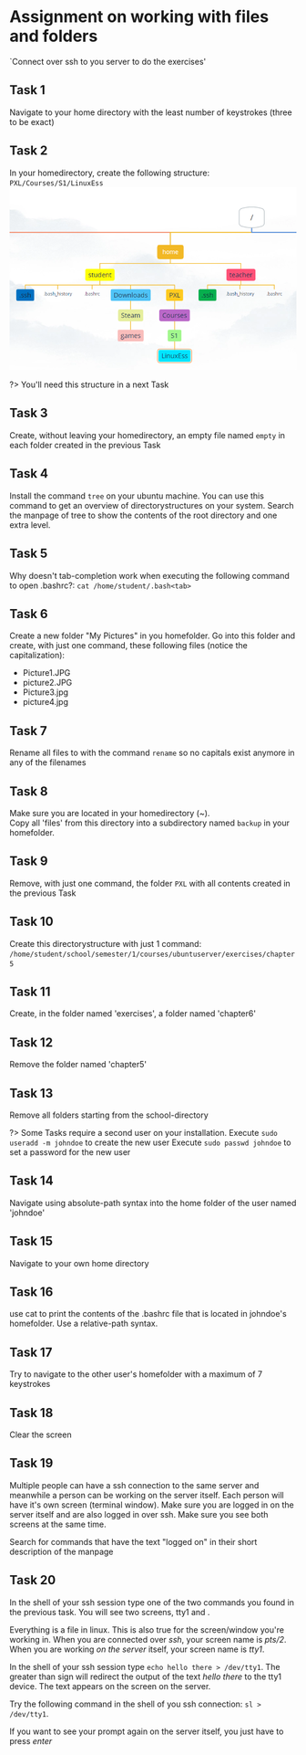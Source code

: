 # Assignment on working with files and folders

`Connect over ssh to you server to do the exercises'

## Task 1
Navigate to your home directory with the least number of keystrokes (three to be exact)


## Task 2
In your homedirectory, create the following structure:
`
PXL/Courses/S1/LinuxEss
`  
![Task](../images/04/Ch4_Task2.png)  

?> <i class="fa-solid fa-circle-info"></i> You'll need this structure in a next Task

## Task 3
Create, without leaving your homedirectory, an empty file named `empty` in each folder created in the previous Task

## Task 4
Install the command `tree` on your ubuntu machine. You can use this command to get an overview of directorystructures on your system. Search the manpage of tree to show the contents of the root directory and one extra level.

## Task 5
Why doesn't tab-completion work when executing the following command to open .bashrc?:
`cat /home/student/.bash<tab>`


## Task 6
Create a new folder "My Pictures" in you homefolder. Go into this folder and create, with just one command, these following files (notice the capitalization):
- Picture1.JPG
- picture2.JPG
- Picture3.jpg
- picture4.jpg


## Task 7
Rename all files to with the command `rename` so no capitals exist anymore in any of the filenames


## Task 8
Make sure you are located in your homedirectory (~). <br/>
Copy all 'files' from this directory into a subdirectory named `backup` in your homefolder.

## Task 9
Remove, with just one command, the folder `PXL` with all contents created in the previous Task


## Task 10
Create this directorystructure with just 1 command:
`/home/student/school/semester/1/courses/ubuntuserver/exercises/chapter5`


## Task 11
Create, in the folder named 'exercises', a folder named 'chapter6'


## Task 12
Remove the folder named 'chapter5'


## Task 13
Remove all folders starting from the school-directory  


?> <i class="fa-solid fa-circle-info"></i> Some Tasks require a second user on your installation. 
Execute `sudo useradd -m johndoe` to create the new user
Execute `sudo passwd johndoe` to set a password for the new user

## Task 14
Navigate using absolute-path syntax into the home folder of the user named 'johndoe'


## Task 15
Navigate to your own home directory


## Task 16
use cat to print the contents of the .bashrc file that is located in johndoe's homefolder. Use a relative-path syntax.


## Task 17
Try to navigate to the other user's homefolder with a maximum of 7 keystrokes


## Task 18
Clear the screen


## Task 19
Multiple people can have a ssh connection to the same server and meanwhile a person can be working on the server itself. Each person will have it's own screen (terminal window). 
Make sure you are logged in on the server itself and are also logged in over ssh. Make sure you see both screens at the same time.  

Search for commands that have the text "logged on" in their short description of the manpage

  
## Task 20
In the shell of your ssh session type one of the two commands you found in the previous task.
You will see two screens, tty1 and .
  
Everything is a file in linux. This is also true for the screen/window you're working in. When you are connected over _ssh_, your screen name is _pts/2_. When you are working _on the server_ itself, your screen name is _tty1_.  
  
In the shell of your ssh session type `echo hello there > /dev/tty1`. The greater than sign will redirect the output of the text _hello there_ to the tty1 device. The text appears on the screen on the server.
  
Try the following command in the shell of you ssh connection: `sl > /dev/tty1`.
  
If you want to see your prompt again on the server itself, you just have to press _enter_
